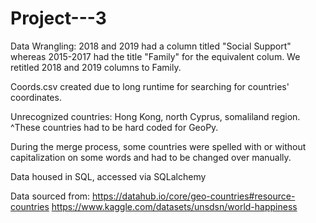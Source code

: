 # Project---3
Data Wrangling:
2018 and 2019 had a column titled "Social Support" whereas 2015-2017 had the title "Family" for the equivalent colum.
We retitled 2018 and 2019 columns to Family.

Coords.csv created due to long runtime for searching for countries' coordinates.

Unrecognized countries: Hong Kong, north Cyprus, somaliland region.
^These countries had to be hard coded for GeoPy.

During the merge process, some countries were spelled with or without capitalization on some words and had to be changed over manually.


Data housed in SQL, accessed via SQLalchemy

Data sourced from:
https://datahub.io/core/geo-countries#resource-countries
https://www.kaggle.com/datasets/unsdsn/world-happiness



